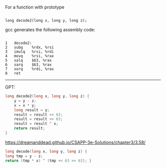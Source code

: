 For a function with prototype

```

long decode2(long x, long y, long z);
```

gcc generates the following assembly code:

```

1	decode2:	
2	subq	%rdx, %rsi
3	imulq	%rsi, %rdi
4	movq	%rsi, %rax
5	salq	$63, %rax
6	sarq	$63, %rax
7	xorq	%rdi, %rax
8	ret	
```

- - -
GPT:

```c
long decode2(long x, long y, long z) {
    y = y - z;
    x = x * y;
    long result = y;
    result = result << 63;
    result = result >> 63;
    result = result ^ x;
    return result;
}
```

https://dreamanddead.github.io/CSAPP-3e-Solutions/chapter3/3.58/
```c
long decode(long x, long y, long z) { 
long tmp = y - z; 
return (tmp * x) ^ (tmp << 63 >> 63); }
```